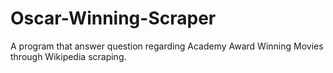 # Oscar-Winning-Scraper
A program that answer question regarding Academy Award Winning Movies through Wikipedia scraping.
